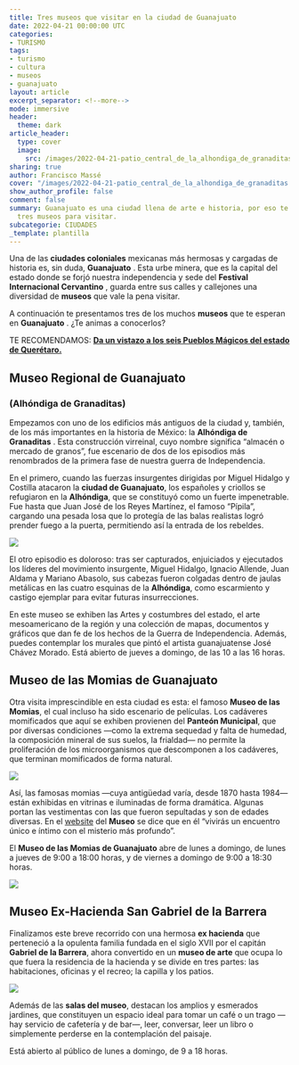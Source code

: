 ```yaml
---
title: Tres museos que visitar en la ciudad de Guanajuato
date: 2022-04-21 00:00:00 UTC
categories:
- TURISMO
tags:
- turismo
- cultura
- museos
- guanajuato
layout: article
excerpt_separator: <!--more-->
mode: immersive
header:
  theme: dark
article_header:
  type: cover
  image:
    src: /images/2022-04-21-patio_central_de_la_alhondiga_de_granaditas.jpeg
sharing: true
author: Francisco Massé
cover: "/images/2022-04-21-patio_central_de_la_alhondiga_de_granaditas.jpeg"
show_author_profile: false
comment: false
summary: Guanajuato es una ciudad llena de arte e historia, por eso te recomendamos
  tres museos para visitar.
subcategorie: CIUDADES
_template: plantilla
---
```







Una de las **ciudades coloniales** mexicanas más hermosas y cargadas de historia es, sin duda, **Guanajuato** . Esta urbe minera, que es la capital del estado donde se forjó nuestra independencia y sede del **Festival Internacional Cervantino** , guarda entre sus calles y callejones una diversidad de **museos** que vale la pena visitar.

A continuación te presentamos tres de los muchos **museos** que te esperan en **Guanajuato** . ¿Te animas a conocerlos?

TE RECOMENDAMOS: [**Da un vistazo a los seis Pueblos Mágicos del estado de Querétaro.**](https://blog.tonoysumariachi.com/turismo/2022/11/04/pueblos-magicos-en-el-estado-de-queretaro.html)

## Museo Regional de Guanajuato

### (Alhóndiga de Granaditas)

Empezamos con uno de los edificios más antiguos de la ciudad y, también, de los más importantes en la historia de México: la **Alhóndiga de Granaditas** . Esta construcción virreinal, cuyo nombre significa “almacén o mercado de granos”, fue escenario de dos de los episodios más renombrados de la primera fase de nuestra guerra de Independencia.

En el primero, cuando las fuerzas insurgentes dirigidas por Miguel Hidalgo y Costilla atacaron la **ciudad de Guanajuato**, los españoles y criollos se refugiaron en la **Alhóndiga**, que se constituyó como un fuerte impenetrable. Fue hasta que Juan José de los Reyes Martínez, el famoso “Pípila”, cargando una pesada losa que lo protegía de las balas realistas logró prender fuego a la puerta, permitiendo así la entrada de los rebeldes.

![](https://upload.wikimedia.org/wikipedia/commons/thumb/0/05/Alh%C3%B3ndiga_de_Granaditas%2C_Guanajuato_%2832812854180%29.jpg/1024px-Alh%C3%B3ndiga_de_Granaditas%2C_Guanajuato_%2832812854180%29.jpg)

El otro episodio es doloroso: tras ser capturados, enjuiciados y ejecutados los líderes del movimiento insurgente, Miguel Hidalgo, Ignacio Allende, Juan Aldama y Mariano Abasolo, sus cabezas fueron colgadas dentro de jaulas metálicas en las cuatro esquinas de la **Alhóndiga**, como escarmiento y castigo ejemplar para evitar futuras insurrecciones.

En este museo se exhiben las Artes y costumbres del estado, el arte mesoamericano de la región y una colección de mapas, documentos y gráficos que dan fe de los hechos de la Guerra de Independencia. Además, puedes contemplar los murales que pintó el artista guanajuatense José Chávez Morado. Está abierto de jueves a domingo, de las 10 a las 16 horas.

## Museo de las Momias de Guanajuato

Otra visita imprescindible en esta ciudad es esta: el famoso **Museo de las Momias**, el cual incluso ha sido escenario de películas. Los cadáveres momificados que aquí se exhiben provienen del **Panteón Municipal**, que por diversas condiciones —como la extrema sequedad y falta de humedad, la composición mineral de sus suelos, la frialdad— no permite la proliferación de los microorganismos que descomponen a los cadáveres, que terminan momificados de forma natural.

![](https://upload.wikimedia.org/wikipedia/commons/thumb/b/b6/Las_momias_de_guanajuato.JPG/1280px-Las_momias_de_guanajuato.JPG)

Así, las famosas momias —cuya antigüedad varía, desde 1870 hasta 1984— están exhibidas en vitrinas e iluminadas de forma dramática. Algunas portan las vestimentas con las que fueron sepultadas y son de edades diversas. En el [website](http://www.momiasdeguanajuato.gob.mx/) del **Museo** se dice que en él “vivirás un encuentro único e íntimo con el misterio más profundo”.

El **Museo de las Momias de Guanajuato** abre de lunes a domingo, de lunes a jueves de 9:00 a 18:00 horas, y de viernes a domingo de 9:00 a 18:30 horas.

![](https://upload.wikimedia.org/wikipedia/commons/thumb/0/01/Las_Momias%2C_Guanajuato.jpg/1280px-Las_Momias%2C_Guanajuato.jpg)

## Museo Ex-Hacienda San Gabriel de la Barrera

Finalizamos este breve recorrido con una hermosa **ex hacienda** que perteneció a la opulenta familia fundada en el siglo XVII por el capitán **Gabriel de la Barrera**, ahora convertido en un **museo de arte** que ocupa lo que fuera la residencia de la hacienda y se divide en tres partes: las habitaciones, oficinas y el recreo; la capilla y los patios.

![](https://live.staticflickr.com/4734/25318416348_0fa871d4bc_b.jpg)

Además de las **salas del museo**, destacan los amplios y esmerados jardines, que constituyen un espacio ideal para tomar un café o un trago —hay servicio de cafetería y de bar—, leer, conversar, leer un libro o simplemente perderse en la contemplación del paisaje.

Está abierto al público de lunes a domingo, de 9 a 18 horas.
